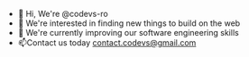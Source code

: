 - 👋 Hi, We're @codevs-ro
- 👀 We're interested in finding new things to build on the web
- 🌱 We're currently improving our software engineering skills
- 📫Contact us today contact.codevs@gmail.com

<!---
codevs-ro/codevs-ro is a ✨ special ✨ repository because its `README.md` (this file) appears on your GitHub profile.
You can click the Preview link to take a look at your changes.
--->
